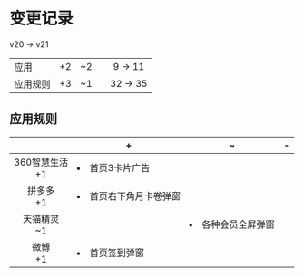 # 变更记录

v20 -> v21

||||||
|-|:-:|:-:|:-:|:-:|
|应用|+2|~2||9 -> 11|
|应用规则|+3|~1||32 -> 35|

## 应用规则

||+|~|-|
|:-:|-|-|-|
|360智慧生活<br>+1|<li>首页3卡片广告|||
|拼多多<br>+1|<li>首页右下角月卡卷弹窗|||
|天猫精灵<br>~1||<li>各种会员全屏弹窗||
|微博<br>+1|<li>首页签到弹窗|||
